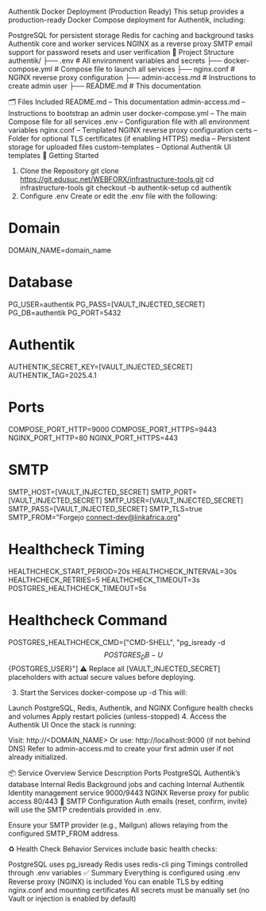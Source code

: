 Authentik Docker Deployment (Production Ready)
This setup provides a production-ready Docker Compose deployment for Authentik, including:

PostgreSQL for persistent storage
Redis for caching and background tasks
Authentik core and worker services
NGINX as a reverse proxy
SMTP email support for password resets and user verification
📁 Project Structure
authentik/ ├── .env # All environment variables and secrets ├── docker-compose.yml # Compose file to launch all services ├── nginx.conf # NGINX reverse proxy configuration ├── admin-access.md # Instructions to create admin user ├── README.md # This documentation

🗂 Files Included
README.md – This documentation
admin-access.md – Instructions to bootstrap an admin user
docker-compose.yml – The main Compose file for all services
.env – Configuration file with all environment variables
nginx.conf – Templated NGINX reverse proxy configuration
certs – Folder for optional TLS certificates (if enabling HTTPS)
media – Persistent storage for uploaded files
custom-templates – Optional Authentik UI templates
🚀 Getting Started
1. Clone the Repository
git clone https://git.edusuc.net/WEBFORX/infrastructure-tools.git
cd infrastructure-tools
git checkout -b authentik-setup
cd authentik
2. Configure .env
Create or edit the .env file with the following:

# Domain
DOMAIN_NAME=domain_name

# Database
PG_USER=authentik
PG_PASS=[VAULT_INJECTED_SECRET]
PG_DB=authentik
PG_PORT=5432

# Authentik
AUTHENTIK_SECRET_KEY=[VAULT_INJECTED_SECRET]
AUTHENTIK_TAG=2025.4.1

# Ports
COMPOSE_PORT_HTTP=9000
COMPOSE_PORT_HTTPS=9443
NGINX_PORT_HTTP=80
NGINX_PORT_HTTPS=443

# SMTP
SMTP_HOST=[VAULT_INJECTED_SECRET]
SMTP_PORT=[VAULT_INJECTED_SECRET]
SMTP_USER=[VAULT_INJECTED_SECRET]
SMTP_PASS=[VAULT_INJECTED_SECRET]
SMTP_TLS=true
SMTP_FROM="Forgejo <connect-dev@linkafrica.org>"

# Healthcheck Timing
HEALTHCHECK_START_PERIOD=20s
HEALTHCHECK_INTERVAL=30s
HEALTHCHECK_RETRIES=5
HEALTHCHECK_TIMEOUT=3s
POSTGRES_HEALTHCHECK_TIMEOUT=5s

# Healthcheck Command
POSTGRES_HEALTHCHECK_CMD=["CMD-SHELL", "pg_isready -d $${POSTGRES_DB} -U $${POSTGRES_USER}"]
⚠️ Replace all [VAULT_INJECTED_SECRET] placeholders with actual secure values before deploying.

3. Start the Services
docker-compose up -d
This will:

Launch PostgreSQL, Redis, Authentik, and NGINX
Configure health checks and volumes
Apply restart policies (unless-stopped)
4. Access the Authentik UI
Once the stack is running:

Visit: http://<DOMAIN_NAME>
Or use: http://localhost:9000 (if not behind DNS)
Refer to admin-access.md to create your first admin user if not already initialized.

📦 Service Overview
Service	Description	Ports
PostgreSQL	Authentik’s database	Internal
Redis	Background jobs and caching	Internal
Authentik	Identity management service	9000/9443
NGINX	Reverse proxy for public access	80/443
🔧 SMTP Configuration
Auth emails (reset, confirm, invite) will use the SMTP credentials provided in .env.

Ensure your SMTP provider (e.g., Mailgun) allows relaying from the configured SMTP_FROM address.

♻️ Health Check Behavior
Services include basic health checks:

PostgreSQL uses pg_isready
Redis uses redis-cli ping
Timings controlled through .env variables
✅ Summary
Everything is configured using .env
Reverse proxy (NGINX) is included
You can enable TLS by editing nginx.conf and mounting certificates
All secrets must be manually set (no Vault or injection is enabled by default)
